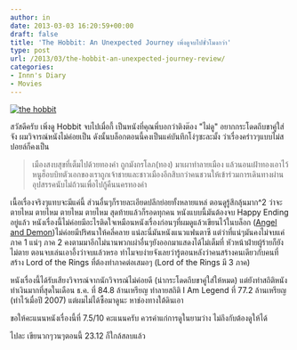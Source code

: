 ```yaml
---
author: in
date: 2013-03-03 16:20:59+00:00
draft: false
title: 'The Hobbit: An Unexpected Journey เพิ่งดูจบไปชั่วโมงกว่า'
type: post
url: /2013/03/the-hobbit-an-unexpected-journey-review/
categories:
- Innn's Diary
- Movies
---
```


[![the hobbit](https://www.cyruszh.com/wp-content/uploads/2013/03/307796-the-hobbit-1024x640.jpg)
](https://www.cyruszh.com/wp-content/uploads/2013/03/307796-the-hobbit.jpg)

สวัสดีครับ เพิ่งดู Hobbit จบไปเมื่อกี้ เป็นหนังที่คุณพี่บอกว่าติงต๊อง "ไม่ดู" อยากกระโดดถีบขาคู่ใส่จัง ผมวิจารณ์หนังไม่ค่อยเป็น ดังนั้นบล็อกตอนนี้คงเป็นแค่บันทึกโง่ๆซะละมั้ง ว่าเรื่องคร่าวๆแบบไม่สปอยล์ก็คงเป็น

<!-- more -->


<blockquote>เมืองสงบสุขที่เต็มไปด้วยทองคำ ถูกมังกรโลภ(ทอง) มาเผาทำลายเมือง แล้วนอนเฝ้าทองเอาไว้ หนูฮ็อบบิทตัวเอกของเราถูกเจ้าชายและชาวเมืองอีกสิบกว่าคนชวนให้เข้าร่วมการเดินทางผ่านอุปสรรคนับไม่ถ้วนเพื่อไปกู้คืนนครทองคำ</blockquote>


เนื้อเรื่องจริงๆแทบจะมีแค่นี้ ส่วนอื่นๆก็รายละเอียดปลีกย่อยทั้งหลายแหล่ ตอนดูรู้สึกลุ้นมาก^2 ว่าจะตายไหม ตายไหม ตายไหม ตายไหม สุดท้ายแล้วก็รอดทุกคน หนังแบบนี้มันต้องจบ Happy Ending อยู่แล้ว หนังเรื่องนี้ไม่ค่อยมีอะไรติดใจเหมือนหนังเรื่องก่อนๆที่ผมดูแล้วเขียนไว้ในบล็อก ([Angel and Demon](https://www.cyruszh.com/angels-demons/))ไม่ค่อยมีปริศนาให้คลี่คลาย แน่ละนี่มันหนังแนวแฟนตาซี แต่ว่าที่แน่ๆมันคงไม่จบแค่ภาค 1 แน่ๆ ภาค 2 คงตามมาอีกไม่นานพวกเผ่าอื่นๆยังออกมาแสดงได้ไม่เต็มที่ หัวหน้าฝ่ายผู้ร้ายก็ยังไม่ตาย ตอนจบเล่นเอาอึ้งว่าจบแล้วหรอ ทำไมจบง่ายจังเลยว่ารู้ตอนหลังว่าคนสร้างคนเดียวกับคนที่สร้าง Lord of the Rings ที่ต้องทำภาคต่อเสมอๆ (Lord of the Rings มี 3 ภาค)

หนังเรื่องนี้ได้รับเสียงวิจารณ์จากนักวิจารณ์ไม่ค่อยดี (น่ากระโดดถีบขาคู่ใส่ให้หมด) แต่ยังทำสถิติหนังทำเงินมากที่สุดในเดือน ธ.ค. ที่ 84.8 ล้านเหรียญ ทำลายสถิติ I Am Legend ที่ 77.2 ล้านเหรียญ (ทำไว้เมื่อปี 2007) แต่ผมไม่ได้ซื้อมาดูนะ หาช่องทางใต้ดินเอา

ขอให้คะแนนหนังเรื่องนี้ที่ 7.5/10 คะแนนครับ ควรค่าแก่การดูในยามว่าง ไม่ถึงกับต้องดูให้ได้

ไปละ เขียนวกๆวนๆตอนนี้ 23.12 ก็ใกล้สลบแล้ว
